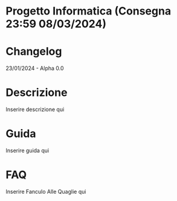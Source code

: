 # Progetto Informatica (Consegna 23:59 08/03/2024)

# Changelog
  23/01/2024 - Alpha 0.0

# Descrizione
  Inserire descrizione qui

# Guida
  Inserire guida qui

# FAQ
  Inserire Fanculo Alle Quaglie qui
